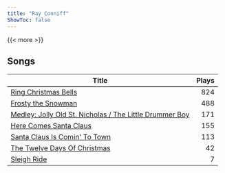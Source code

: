 ```yaml
---
title: "Ray Conniff"
ShowToc: false
---
```


{{< more >}}

## Songs
Title | Plays 
----- | -----: 
[Ring Christmas Bells](/songs/ring-christmas-bells) | 824
[Frosty the Snowman](/songs/frosty-the-snowman) | 488
[Medley: Jolly Old St. Nicholas / The Little Drummer Boy](/songs/medley-jolly-old-st-nicholas-the-little-drummer-boy) | 171
[Here Comes Santa Claus](/songs/here-comes-santa-claus) | 155
[Santa Claus Is Comin' To Town](/songs/santa-claus-is-comin-to-town) | 113
[The Twelve Days Of Christmas](/songs/the-twelve-days-of-christmas) | 42
[Sleigh Ride](/songs/sleigh-ride) | 7

